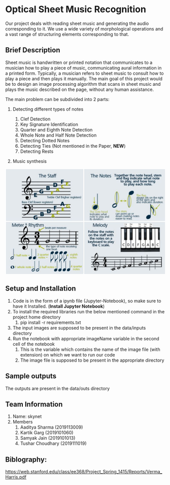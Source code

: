 # Optical Sheet Music Recognition 
Our project deals with reading sheet music and generating the audio corresponding to it. We use a wide variety of morphological operations and a vast range of structuring elements corresponding to that.

## Brief Description
Sheet music is handwritten or printed notation that communicates to a musician how to play a piece of music, communicating aural information in a printed form. Typically, a musician refers to sheet music to consult how to play a piece and then plays it manually. The main goal of this project would be to design an image processing algorithm that scans in sheet music and plays the music described on the page, without any human assistance.

The main problem can be subdivided into 2 parts:
1. Detecting different types of notes
    1. Clef Detection
    1. Key Signature Identification
    1. Quarter and Eighth Note Detection
    1. Whole Note and Half Note Detection
    1. Detecting Dotted Notes
    1. Detecting Ties (Not mentioned in the Paper, __NEW__)
    1. Detecting Rests

2. Music synthesis


![Project Idea](./data/referenceImages/intro.png)

## Setup and Installation
1. Code is in the form of a ipynb file (Jupyter-Notebook), so make sure to have it Installed. (__Install Jupyter Notebook__)
1. To install the required libraries run the below mentioned command in the project home directory
    1. pip install -r requirements.txt
1. The input images are supposed to be present in the data/inputs directory
1. Run the notebook with appropriate imageName variable in the second cell of the notebook
    1. This is the variable which contains the name of the image file (with extension) on which we want to run our code 
    1. The image file is supposed to be present in the appropriate directory

## Sample outputs
The outputs are present in the data/outs directory

## Team Information
1. Name: skynet
1. Members
    1. Aaditya Sharma (2019113009)
    1. Kartik Garg (2019101060)
    1. Samyak Jain (2019101013)
    1. Tushar Choudhary (2019111019)

## Biblography:
https://web.stanford.edu/class/ee368/Project_Spring_1415/Reports/Verma_Harris.pdf

